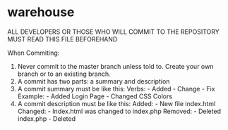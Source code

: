 # warehouse

ALL DEVELOPERS OR THOSE WHO WILL COMMIT TO THE REPOSITORY MUST READ THIS FILE BEFOREHAND

When Commiting:
1. Never commit to the master branch unless told to. Create your own branch or to an existing branch.
2. A commit has two parts: a summary and description
3. A commit summary must be like this: <Verb> <Rest of Summary>
        Verbs:
            - Added
            - Change
            - Fix
        Example:
            - Added Login Page
            - Changed CSS Colors
4. A commit description must be like this:
        Added:
        - New file index.html
        Changed:
        - Index.html was changed to index.php
        Removed:
        - Deleted index.php
        - Deleted 
